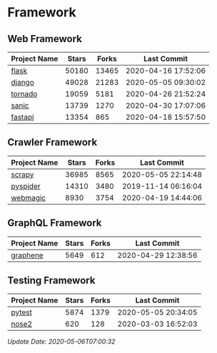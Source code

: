 # Framework

## Web Framework

| Project Name | Stars | Forks | Last Commit |
| ------------ | ----- | ----- | ----------- |
| [flask](https://github.com/pallets/flask) | 50180 | 13465 | 2020-04-16 17:52:06 |
| [django](https://github.com/django/django) | 49028 | 21283 | 2020-05-05 09:30:02 |
| [tornado](https://github.com/tornadoweb/tornado) | 19059 | 5181 | 2020-04-26 21:52:24 |
| [sanic](https://github.com/huge-success/sanic) | 13739 | 1270 | 2020-04-30 17:07:06 |
| [fastapi](https://github.com/tiangolo/fastapi) | 13354 | 865 | 2020-04-18 15:57:50 |

## Crawler Framework

| Project Name | Stars | Forks | Last Commit |
| ------------ | ----- | ----- | ----------- |
| [scrapy](https://github.com/scrapy/scrapy) | 36985 | 8565 | 2020-05-05 22:14:48 |
| [pyspider](https://github.com/binux/pyspider) | 14310 | 3480 | 2019-11-14 06:16:04 |
| [webmagic](https://github.com/code4craft/webmagic) | 8930 | 3754 | 2020-04-19 14:44:06 |

## GraphQL Framework

| Project Name | Stars | Forks | Last Commit |
| ------------ | ----- | ----- | ----------- |
| [graphene](https://github.com/graphql-python/graphene) | 5649 | 612 | 2020-04-29 12:38:56 |

## Testing Framework

| Project Name | Stars | Forks | Last Commit |
| ------------ | ----- | ----- | ----------- |
| [pytest](https://github.com/pytest-dev/pytest) | 5874 | 1379 | 2020-05-05 20:34:05 |
| [nose2](https://github.com/nose-devs/nose2) | 620 | 128 | 2020-03-03 16:52:03 |

*Update Date: 2020-05-06T07:00:32*